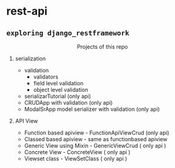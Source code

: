 # rest-api

## `exploring django_restframework`

<p align='center'> Projects of this repo </p>

1. serialization

   - validation
     - validators
     - field level validation
     - object level validation
   - serializarTutorial (only api)
   - CRUDApp with validation (only api)
   - ModalSrApp model serializer with validation (only api)

2. API View
   - Function based apiview - FunctionApiViewCrud (only api)
   - Classed based apiview - same as functionbased apiview
   - Generic View using Mixin - GenericViewCrud ( only api )
   - Concrete View - ConcreteView ( only api )
   - Viewset class - ViewSetClass ( only api )
